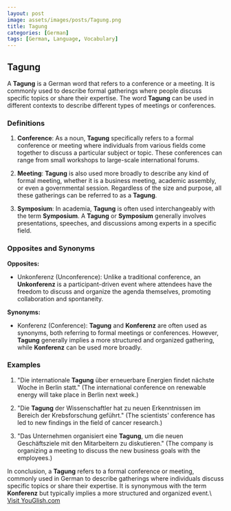 ```yaml
---
layout: post
image: assets/images/posts/Tagung.png
title: Tagung
categories: [German]
tags: [German, Language, Vocabulary]
---
```


## Tagung

A **Tagung** is a German word that refers to a conference or a meeting. It is commonly used to describe formal gatherings where people discuss specific topics or share their expertise. The word **Tagung** can be used in different contexts to describe different types of meetings or conferences.

### Definitions

1. **Conference**: As a noun, **Tagung** specifically refers to a formal conference or meeting where individuals from various fields come together to discuss a particular subject or topic. These conferences can range from small workshops to large-scale international forums.

2. **Meeting**: **Tagung** is also used more broadly to describe any kind of formal meeting, whether it is a business meeting, academic assembly, or even a governmental session. Regardless of the size and purpose, all these gatherings can be referred to as a **Tagung**.

3. **Symposium**: In academia, **Tagung** is often used interchangeably with the term **Symposium**. A **Tagung** or **Symposium** generally involves presentations, speeches, and discussions among experts in a specific field.

### Opposites and Synonyms

**Opposites:** 

- Unkonferenz (Unconference): Unlike a traditional conference, an **Unkonferenz** is a participant-driven event where attendees have the freedom to discuss and organize the agenda themselves, promoting collaboration and spontaneity.

**Synonyms:** 

- Konferenz (Conference): **Tagung** and **Konferenz** are often used as synonyms, both referring to formal meetings or conferences. However, **Tagung** generally implies a more structured and organized gathering, while **Konferenz** can be used more broadly.

### Examples

1. "Die internationale **Tagung** über erneuerbare Energien findet nächste Woche in Berlin statt." (The international conference on renewable energy will take place in Berlin next week.)

2. "Die **Tagung** der Wissenschaftler hat zu neuen Erkenntnissen im Bereich der Krebsforschung geführt." (The scientists' conference has led to new findings in the field of cancer research.)

3. "Das Unternehmen organisiert eine **Tagung**, um die neuen Geschäftsziele mit den Mitarbeitern zu diskutieren." (The company is organizing a meeting to discuss the new business goals with the employees.)

In conclusion, a **Tagung** refers to a formal conference or meeting, commonly used in German to describe gatherings where individuals discuss specific topics or share their expertise. It is synonymous with the term **Konferenz** but typically implies a more structured and organized event.\ <a id="yg-widget-0" class="youglish-widget" data-query="Tagung" data-lang="german" data-components="8412" data-auto-start="0" data-bkg-color="theme_light" data-title="How%20to%20pronounce%20Tagung%20in%20German"  rel="nofollow" href="https://youglish.com">Visit YouGlish.com</a><script async src="https://youglish.com/public/emb/widget.js" charset="utf-8"></script>